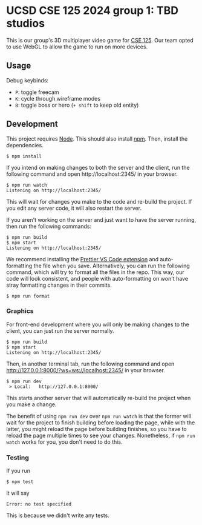 # UCSD CSE 125 2024 group 1: TBD studios

This is our group's 3D multiplayer video game for [CSE 125](https://cse125.ucsd.edu/). Our team opted to use WebGL to allow the game to run on more devices.

## Usage

Debug keybinds:

- `P`: toggle freecam
- `K`: cycle through wireframe modes
- `B`: toggle boss or hero (`+ shift` to keep old entity)

## Development

This project requires [Node](https://nodejs.org/). This should also install [npm](https://www.npmjs.com/). Then, install the dependencies.

```shell
$ npm install
```

If you intend on making changes to both the server and the client, run the following command and open http://localhost:2345/ in your browser.

```shell
$ npm run watch
Listening on http://localhost:2345/
```

This will wait for changes you make to the code and re-build the project. If you edit any server code, it will also restart the server.

If you aren't working on the server and just want to have the server running, then run the following commands:

```shell
$ npm run build
$ npm start
Listening on http://localhost:2345/
```

We recommend installing the [Prettier VS Code extension](https://marketplace.visualstudio.com/items?itemName=esbenp.prettier-vscode) and auto-formatting the file when you save. Alternatively, you can run the following command, which will try to format all the files in the repo. This way, our code will look consistent, and people with auto-formatting on won't have stray formatting changes in their commits.

```shell
$ npm run format
```

### Graphics

For front-end development where you will only be making changes to the client, you can just run the server normally.

```shell
$ npm run build
$ npm start
Listening on http://localhost:2345/
```

Then, in another terminal tab, run the following command and open http://127.0.0.1:8000/?ws=ws://localhost:2345/ in your browser.

```shell
$ npm run dev
 > Local:   http://127.0.0.1:8000/
```

This starts another server that will automatically re-build the project when you make a change.

The benefit of using `npm run dev` over `npm run watch` is that the former will wait for the project to finish building before loading the page, while with the latter, you might reload the page before building finishes, so you have to reload the page multiple times to see your changes. Nonetheless, if `npm run watch` works for you, you don't need to do this.

### Testing

If you run

```shell
$ npm test
```

It will say

```
Error: no test specified
```

This is because we didn't write any tests.
